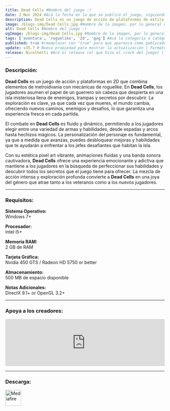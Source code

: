 ```yaml
---
title: Dead Cells #Nombre del juego :)
date: 2 Nov 2024 #Acá la fecha en la que se publicó el juego, siguiendo este formato: Dia "30", Mes "Oct", Año "2024" = como debe quedar: 30 Oct 2024
description: Dead Cells es un juego de acción de plataformas de estilo roguelite inspirado en juegos tipo metroidvania. Explorarás un castillo en constante cambio y expansión. Sin puntos de control mata, muere, aprende, repite. #Acá una mini descripción del juego
image: /blogs-img/Dead Cells.jpg #Nombre de la imagen, por lo general es exactamente el mismo nombre que el juego excluyendo lo ":" (Dos puntos)
alt: Dead Cells #Nombre del juego :)
ogImage: /blogs-img/Dead Cells.jpg #Nombre de la imagen, por lo general es exactamente el mismo nombre que el juego excluyendo lo ":" (Dos puntos)
tags: ['aventura', 'roguelike', '2d', 'gog'] #Acá la categoría o categorías del juego, si es más de una se coloca en este formato: ['categoría1', 'categoría2']
published: true #reemplazar con "true" para que aparezca como publicado
update: v35.7 # Nueva propiedad para mostrar la actualización | Formato: v1.0.0
release: Nicolhetti #Acá el release (el que hizo el crack del juego) | Formato: Nicolhetti
---
```


<!--En VSCode seleccionando una palabra, por ejemplo: "Dead Cells" y apretando Ctrl+F2 se seleccionan todas las palabras iguales-->

### Descripción:
**Dead Cells** es un juego de acción y plataformas en 2D que combina elementos de metroidvania con mecánicas de roguelike. En **Dead Cells**, los jugadores asumen el papel de un guerrero sin cabeza que despierta en una isla misteriosa llena de enemigos, trampas y secretos por descubrir. La exploración es clave, ya que cada vez que mueres, el mundo cambia, ofreciendo nuevos caminos, enemigos y desafíos, lo que garantiza una experiencia fresca en cada partida.

El combate en **Dead Cells** es fluido y dinámico, permitiendo a los jugadores elegir entre una variedad de armas y habilidades, desde espadas y arcos hasta hechizos mágicos. La personalización del personaje es fundamental, ya que a medida que avanzas, puedes desbloquear mejoras y habilidades que te ayudarán a enfrentar a los jefes desafiantes que habitan la isla.

Con su estética pixel art vibrante, animaciones fluidas y una banda sonora cautivadora, **Dead Cells** ofrece una experiencia emocionante y adictiva que mantiene a los jugadores en la búsqueda de perfeccionar sus habilidades y descubrir todos los secretos que el juego tiene para ofrecer. La mezcla de acción intensa y exploración profunda convierte a **Dead Cells** en una joya del género que atrae tanto a los veteranos como a los nuevos jugadores.

<!--Prompt para Chat-GPT: Hazme una descripción para el juego "Dead Cells" y cada que menciones "Dead Cells" ponlo en negrita -->

---

### Requisitos:
**Sistema Operativo:**  
Windows 7+

**Procesador:**  
Intel i5+

**Memoria RAM:**  
2 GB de RAM

**Tarjeta Gráfica:**  
Nvidia 450 GTS / Radeon HD 5750 or better

**Almacenamiento:**  
500 MB de espacio disponible

**Notas Adicionales:**  
DirectX 9.1+ or OpenGL 3.2+

<!--Si falta o sobra un requisito se quita o se agrega manteniendo el mismo formato-->

---

### Apoya a los creadores:
<iframe src="https://store.steampowered.com/widget/588650/" frameborder="0" style="background-color: transparent; width: 100% !important; aspect-ratio: 646 / 190;"></iframe>

<!--Reemplazar los numeros (AppID) del juego (en este caso 2668510) por el numero (AppID) correspondiente con el juego a publicar-->
<!--El AppID se encuentra en la URL del Juego en Steam-->

---

### Descarga:

[<img src="https://gist.github.com/cxmeel/0dbc95191f239b631c3874f4ccf114e2/raw/download.svg" alt="Mediafire" height="50" />](https://www.mediafire.com/file/3214m1b5v8cjb0w/Dead_Cells_-_By_Nicolhetti_Projects.zip/file)

<!-- # se debe reemplazar por el link de descarga-->

<!--NOMBRE-DEL-SERVICIO se debe reemplazar por el servicio donde está subido el juego-->